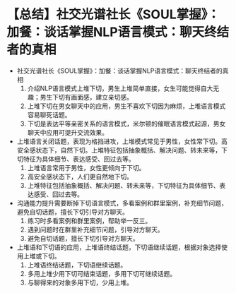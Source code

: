 # 【总结】社交光谱社长《SOUL掌握》：加餐：谈话掌握NLP语言模式：聊天终结者的真相

-   社交光谱社长《SOUL掌握》：加餐：谈话掌握NLP语言模式：聊天终结者的真相
    1.  介绍NLP语言模式上堆下切，男生上堆简单直接，女生可能觉得自大无趣；男生下切有画面感，建立亲切感。
    2.  上堆下切在男女聊天中的应用，男生不喜欢下切因为麻烦，上堆语言模式容易聊死话题。
    3.  下切是表达平等亲密关系的语言模式，米尔顿的催眠语言模式起源，男女聊天中应用可提升交流效果。
-   上堆语言关闭话题，表现为格挡进攻，上堆模式常见于男性，女性常下切。高安全感状态下，自然下切。上堆特征包括抽象概括、解决问题、转未来等，下切特征为具体细节、表达感受、回过去等。
    1.  上堆语言常用于男性，女性更倾向于下切。
    2.  高安全感状态下，人们更自然地下切。
    3.  上堆特征包括抽象概括、解决问题、转未来等，下切特征为具体细节、表达感受、回过去等。
-   沟通能力提升需要断掉下切语言模式，多看案例和群里案例，补充细节问题，避免自切话题，擅长下切引导对方聊天。
    1.  练习时多看案例和群里案例，帮助举一反三。
    2.  遇到问题时在群里补充细节问题，引导对方聊天。
    3.  避免自切话题，擅长下切引导对方聊天。
-   上堆语和下切语的应用，上堆语终结话题，下切语继续话题，根据对象选择使用上堆或下切。
    1.  上堆语终结话题，下切语继续话题。
    2.  多用上堆少用下切可结束话题，多用下切可继续话题。
    3.  与聊得来的对象多用下切，少用上堆。